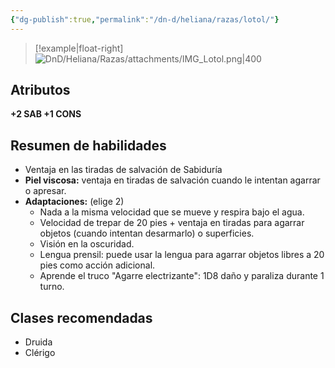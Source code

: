 ```yaml
---
{"dg-publish":true,"permalink":"/dn-d/heliana/razas/lotol/"}
---
```


>[!example|float-right]
![DnD/Heliana/Razas/attachments/IMG_Lotol.png|400](/img/user/DnD/Heliana/Razas/attachments/IMG_Lotol.png)

## Atributos
**+2 SAB +1 CONS**

## Resumen de habilidades
- Ventaja en las tiradas de salvación de Sabiduría
- **Piel viscosa:** ventaja en tiradas de salvación cuando le intentan agarrar o apresar.
- **Adaptaciones:** (elige 2)
	- Nada a la misma velocidad que se mueve y respira bajo el agua.
	- Velocidad de trepar de 20 pies + ventaja en tiradas para agarrar objetos (cuando intentan desarmarlo) o superficies.
	- Visión en la oscuridad.
	- Lengua prensil: puede usar la lengua para agarrar objetos libres a 20 pies como acción adicional.
	- Aprende el truco "Agarre electrizante": 1D8 daño y paraliza durante 1 turno.

## Clases recomendadas
- Druida
- Clérigo